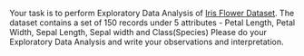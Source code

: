 Your task is to perform Exploratory Data Analysis of [Iris Flower Dataset](https://www.kaggle.com/arshid/iris-flower-dataset#).
The dataset contains a set of 150 records under 5 attributes - Petal Length, Petal Width, Sepal Length, Sepal width and Class(Species)
Please do your Exploratory Data Analysis and write your observations and interpretation.
